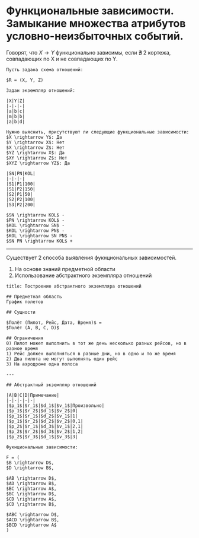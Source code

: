 # Функциональные зависимости. Замыкание множества атрибутов условно-неизбыточных событий.

Говорят, что $X \rightarrow Y$ функционально зависимы, если $\nexists$  2 кортежа, совпадающих по Х и не совпадающих по Y.

```ad-example
Пусть задана схема отношений:

$R = (X, Y, Z)

Задан экземпляр отношений:

|X|Y|Z|
|-|-|-|
|a|b|c|
|m|b|b|
|a|b|d|

Нужно выяснить, присутствуют ли следующие функциональные зависимости:
$X \rightarrow Y$: Да
$Y \rightarrow X$: Нет
$X \rightarrow Z$: Нет
$YZ \rightarrow X$: Да
$XY \rightarrow Z$: Нет
$XYZ \rightarrow YZ$: Да

```

```ad-example
|SN|PN|KOL|
|-|-|-|
|S1|P1|100|
|S1|P2|150|
|S2|P1|50|
|S2|P2|100|
|S3|P2|200|

$SN \rightarrow KOL$ -
$PN \rightarrow KOL$ -
$KOL \rightarrow SN$ -
$KOL \rightarrow PN$ -
$KOL \rightarrow SN PN$ -
$SN PN \rightarrow KOL$ +
```

---

Существует 2 способа выявления фукнциональных зависимостей.
1) На основе знаний предметной области
2) Использование абстрактного экземпляра отношений


```ad-example
title: Построение абстрактного экземпляра отношений

## Предметная область
График полетов

## Сущности

$Полёт (Пилот, Рейс, Дата, Время)$ = 
$Полёт (A, B, C, D)$

## Ограничения
0) Пилот может выполнить в тот же день несколько разных рейсов, но в разное время
1) Рейс должен выполняться в разные дни, но в одно и то же время
2) Два пилота не могут выполнять один рейс
3) На аэродроме одна полоса

---

## Абстрактный экземпляр отношений

|A|B|C|D|Примечание|
|-|-|-|-|-|
|$p_1$|$r_1$|$d_1$|$v_1$|Произвольно|
|$p_1$|$r_2$|$d_1$|$v_2$|0|
|$p_1$|$r_1$|$d_2$|$v_1$|1|
|$p_1$|$r_2$|$d_2$|$v_2$|0,1|
|$p_2$|$r_1$|$d_3$|$v_1$|2,1|
|$p_2$|$r_2$|$d_3$|$v_2$|1,2|
|$p_2$|$r_3$|$d_1$|$v_3$|3|

Фукнциональные зависимости:

F = (
$B \rightarrow D$,
$D \rightarrow B$,

$AB \rightarrow D$,
$AD \rightarrow B$,
$BC \rightarrow A$,
$BC \rightarrow D$,
$CD \rightarrow A$,
$CD \rightarrow B$,

$ABC \rightarrow D$,
$ACD \rightarrow B$,
$BCD \rightarrow A$
)
```

